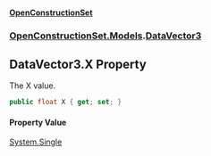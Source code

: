 #### [OpenConstructionSet](index.md 'index')
### [OpenConstructionSet.Models](index.md#OpenConstructionSet_Models 'OpenConstructionSet.Models').[DataVector3](V6n3XG_CfF2EM8PIpjDPDA.md 'OpenConstructionSet.Models.DataVector3')
## DataVector3.X Property
The X value.  
```csharp
public float X { get; set; }
```
#### Property Value
[System.Single](https://docs.microsoft.com/en-us/dotnet/api/System.Single 'System.Single')
